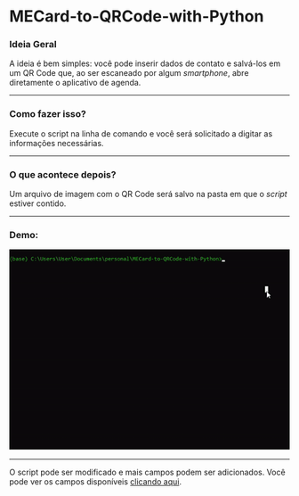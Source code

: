 <h1> MECard-to-QRCode-with-Python </h1>
<h3> Ideia Geral</h3>
<p>
    A ideia é bem simples: você pode inserir dados de contato e salvá-los em um QR Code que, ao ser escaneado por algum
    <i>smartphone</i>, abre diretamente o aplicativo de agenda.
</p>
<hr>

<h3> Como fazer isso?</h3>
<p>
    Execute o script na linha de comando e você será solicitado a digitar as informações necessárias.
</p>
<hr>
<h3>O que acontece depois?</h3>
<p>
    Um arquivo de imagem com o QR Code será salvo na pasta em que o <i>script</i> estiver contido.
</p>
<hr>
<h3>Demo:</h3>
<img src="./assets/demo.gif">
<hr>
<span>O script pode ser modificado e mais campos podem ser adicionados. Você pode ver os campos disponíveis <a
        href="https://en.wikipedia.org/wiki/MeCard_(QR_code)">clicando aqui</a>.</span>